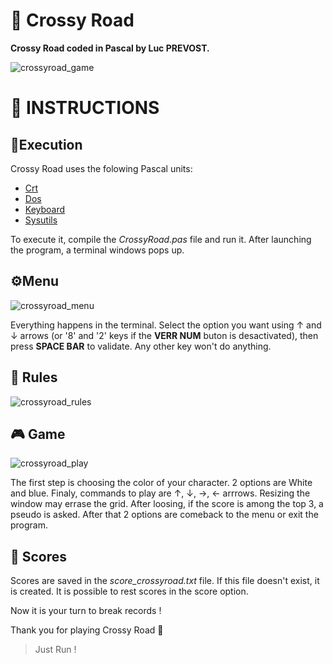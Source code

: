 # 🐓 Crossy Road

**Crossy Road coded in Pascal by Luc PREVOST.**

![crossyroad_game](https://user-images.githubusercontent.com/52052772/141143317-43ddc730-fc83-413f-8335-7ee5c77a498e.png)

📃 INSTRUCTIONS
============
## 🚀Execution
Crossy Road uses the folowing Pascal units:
- [Crt](https://wiki.freepascal.org/Crt)
- [Dos](https://www.freepascal.org/docs-html/rtl/dos/index.html)
- [Keyboard](https://www.freepascal.org/docs-html/rtl/keyboard/index.html)
- [Sysutils](https://www.freepascal.org/docs-html/rtl/sysutils/index.html)
 
To execute it, compile the _CrossyRoad.pas_ file and run it. After launching the program, a terminal windows pops up.

## ⚙️Menu
![crossyroad_menu](https://user-images.githubusercontent.com/52052772/141143262-00c493f7-c4a5-4fea-95ac-0e3a9cf1fac1.png)

Everything happens in the terminal. Select the option you want using ↑ and ↓ arrows (or '8' and '2' keys if the **VERR NUM** buton is desactivated), then press **SPACE BAR** to validate. Any other key won't do anything.

## 📏 Rules
![crossyroad_rules](https://user-images.githubusercontent.com/52052772/141146355-2f0eddc7-0727-4d1b-99ca-f73ad0d2f22e.png)

## 🎮 Game
![crossyroad_play](https://user-images.githubusercontent.com/52052772/141146654-5d532152-c51e-4645-9325-1849883d9b16.png)

The first step is choosing the color of your character. 2 options are White and blue. Finaly, commands to play are ↑, ↓, →, ← arrrows. Resizing the window may errase the grid. After loosing, if the score is among the top 3, a pseudo is asked. After that 2 options are comeback to the menu or exit the program.

## 🥇 Scores
Scores are saved in the _score_crossyroad.txt_ file. If this file doesn't exist, it is created. It is possible to rest scores in the score option.

Now it is your turn to break records !

Thank you for playing Crossy Road 🙂

> Just Run !
